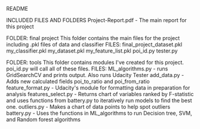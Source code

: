 README

INCLUDED FILES AND FOLDERS
Project-Report.pdf - The main report for this project

FOLDER: final project
This folder contains the main files for the project including .pkl files of data and classifier
FILES: 
final_project_dataset.pkl
my_classifier.pkl
my_dataset.pkl
my_feature_list.pkl
poi_id.py 
tester.py

FOLDER: tools
This folder contains modules I've created for this project. poi_id.py will call all of these files.
FILES:
ML_algorithms.py - runs GridSearchCV and prints output. Also runs Udacity Tester
add_data.py - Adds new calculated fields poi_to_ratio and poi_from_ratio
feature_format.py - Udacity's module for formatting data in preparation for analysis
features_select.py - Returns chart of variables ranked by F-statistic and uses functions from battery.py to iteratively run models to find the best one. 
outliers.py - Makes a chart of data points to help spot outliers
battery.py - Uses the functions in ML_algorithms to run Decision tree, SVM, and Random forest algorithms
